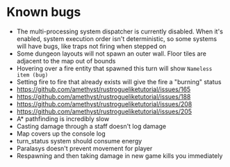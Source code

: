 # Known bugs
* The multi-processing system dispatcher is currently disabled. When it's enabled, system execution order isn't deterministic, so some systems will have bugs, like traps not firing when stepped on
* Some dungeon layouts will not spawn an outer wall. Floor tiles are adjacent to the map out of bounds
* Hovering over a fire entity that spawned this turn will show `Nameless item (bug)`
* Setting fire to fire that already exists will give the fire a "burning" status
* https://github.com/amethyst/rustrogueliketutorial/issues/165
* https://github.com/amethyst/rustrogueliketutorial/issues/188
* https://github.com/amethyst/rustrogueliketutorial/issues/208
* https://github.com/amethyst/rustrogueliketutorial/issues/205
* A* pathfinding is incredibly slow
* Casting damage through a staff doesn't log damage
* Map covers up the console log
* turn_status system should consume energy
* Paralasys doesn't prevent movement for player
* Respawning and then taking damage in new game kills you immediately